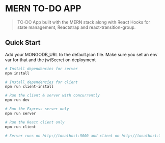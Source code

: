 # MERN TO-DO APP

> TO-DO App built with the MERN stack along with React Hooks for state management, Reactstrap and react-transition-group.

## Quick Start

Add your MONGODB_URL to the default.json file. Make sure you set an env var for that and the jwtSecret on deployment

```bash
# Install dependencies for server
npm install

# Install dependencies for client
npm run client-install

# Run the client & server with concurrently
npm run dev

# Run the Express server only
npm run server

# Run the React client only
npm run client

# Server runs on http://localhost:5000 and client on http://localhost:3000
```